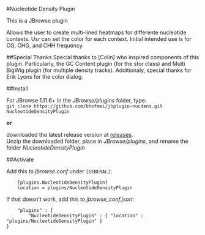 #Nucleotide Density Plugin

This is a JBrowse plugin
 
Allows the user to create multi-lined heatmaps for differente nucleotide contexts. Usr can set the color for each context. Initial intended use is for CG, CHG, and CHH frequency.

##Special Thanks
Special thanks to [Colin] who inspired components of this plugin. Particularly, the GC Content plugin (for the stor class) and Multi BigWig plugin (for multiple density tracks).
Additionaly, special thanks for Erik Lyons for the color dialog.

##Install

For JBrowse 1.11.6+ in the _JBrowse/plugins_ folder, type:  
`git clone https://github.com/bhofmei/jbplugin-nucdens.git NucleotideDensityPlugin`

**or**

downloaded the latest release version at [releases](https://github.com/bhofmei/jbplugin-nucdens/releases).  
Unzip the downloaded folder, place in _JBrowse/plugins_, and rename the folder _NucleotideDensityPlugin_

##Activate

Add this to _jbrowse.conf_ under `[GENERAL]`:
```
    [plugins.NucleotideDensityPlugin]
    location = plugins/NucleotideDensityPlugin
```

If that doesn't work, add this to _jbrowse_conf.json_:
```
    "plugins" : {
        "NucleotideDensityPlugin" : { "location" : "plugins/NucleotideDensityPlugin" }
}
```